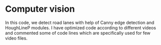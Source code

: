 # Computer vision
In this code, we detect road lanes with help of Canny edge detection and HoughLineP modules.
I have optimized code according to different videos and commented some of code lines which are specifically used for few video files.
